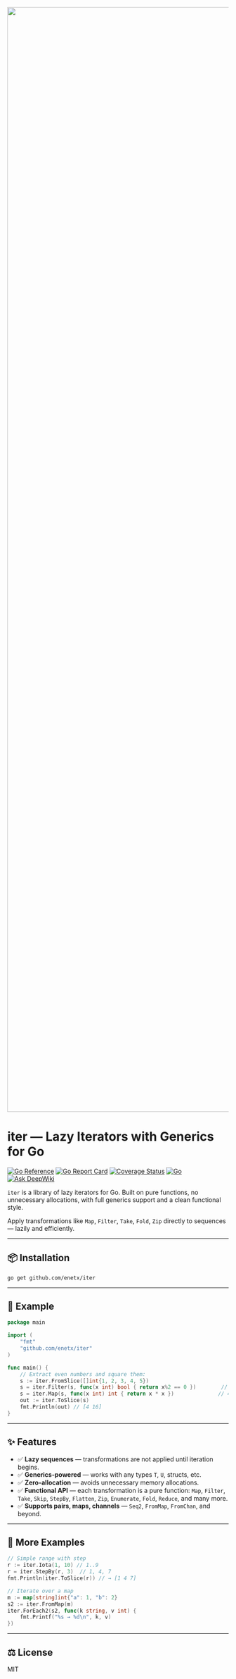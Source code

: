 <p align="center">
    <img width="2509" height="2509" alt="GOPHER_ROCKS" src="https://github.com/user-attachments/assets/d6cbc3a0-1e0c-460a-87d3-07b3f6d4cb08" />
</p>

# iter — Lazy Iterators with Generics for Go

[![Go Reference](https://pkg.go.dev/badge/github.com/enetx/iter.svg)](https://pkg.go.dev/github.com/enetx/iter)
[![Go Report Card](https://goreportcard.com/badge/github.com/enetx/iter)](https://goreportcard.com/report/github.com/enetx/iter)
[![Coverage Status](https://coveralls.io/repos/github/enetx/iter/badge.svg?branch=main&service=github)](https://coveralls.io/github/enetx/iter?branch=main)
[![Go](https://github.com/enetx/iter/actions/workflows/go.yml/badge.svg)](https://github.com/enetx/iter/actions/workflows/go.yml)
[![Ask DeepWiki](https://deepwiki.com/badge.svg)](https://deepwiki.com/enetx/iter)

`iter` is a library of lazy iterators for Go. Built on pure functions, no unnecessary allocations, with full generics support and a clean functional style.

Apply transformations like `Map`, `Filter`, `Take`, `Fold`, `Zip` directly to sequences — lazily and efficiently.

---

## 📦 Installation

```bash
go get github.com/enetx/iter
```

---

## 🚀 Example

```go
package main

import (
	"fmt"
	"github.com/enetx/iter"
)

func main() {
	// Extract even numbers and square them:
	s := iter.FromSlice([]int{1, 2, 3, 4, 5})
	s = iter.Filter(s, func(x int) bool { return x%2 == 0 })        // 2, 4
	s = iter.Map(s, func(x int) int { return x * x })              // 4, 16
	out := iter.ToSlice(s)
	fmt.Println(out) // [4 16]
}
```

---

## ✨ Features

- ✅ **Lazy sequences** — transformations are not applied until iteration begins.
- ✅ **Generics-powered** — works with any types `T`, `U`, structs, etc.
- ✅ **Zero-allocation** — avoids unnecessary memory allocations.
- ✅ **Functional API** — each transformation is a pure function: `Map`, `Filter`, `Take`, `Skip`, `StepBy`, `Flatten`, `Zip`, `Enumerate`, `Fold`, `Reduce`, and many more.
- ✅ **Supports pairs, maps, channels** — `Seq2`, `FromMap`, `FromChan`, and beyond.

---

## 🔬 More Examples

```go
// Simple range with step
r := iter.Iota(1, 10) // 1..9
r = iter.StepBy(r, 3)  // 1, 4, 7
fmt.Println(iter.ToSlice(r)) // → [1 4 7]

// Iterate over a map
m := map[string]int{"a": 1, "b": 2}
s2 := iter.FromMap(m)
iter.ForEach2(s2, func(k string, v int) {
	fmt.Printf("%s → %d\n", k, v)
})
```

---

## ⚖️ License

MIT
